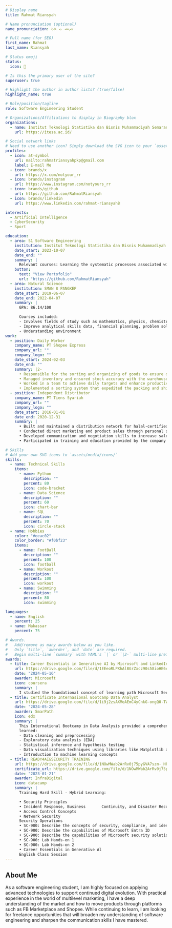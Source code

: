 ```yaml
---
# Display name
title: Rahmat Riansyah

# Name pronunciation (optional)
name_pronunciation: ᨔᨗᨑᨗ ᨊ ᨄᨌᨙ

# Full name (for SEO)
first_name: Rahmat
last_name: Riansyah

# Status emoji
status:
  icon: 👾

# Is this the primary user of the site?
superuser: true

# Highlight the author in author lists? (true/false)
highlight_name: true

# Role/position/tagline
role: Software Engineering Student

# Organizations/Affiliations to display in Biography blox
organizations:
  - name: Institut Teknologi Statistika dan Bisnis Muhammadiyah Semarang
    url: https://itesa.ac.id/

# Social network links
# Need to use another icon? Simply download the SVG icon to your `assets/media/icons/` folder.
profiles:
  - icon: at-symbol
    url: mailto:rahmatriansyahpkp@gmail.com
    label: E-mail Me
  - icon: brands/x
    url: https://x.com/notyour_rr
  - icon: brands/instagram
    url: https://www.instagram.com/notyours_rr
  - icon: brands/github
    url: https://github.com/RahmatRiansyah
  - icon: brands/linkedin
    url: https://www.linkedin.com/rahmat-riansyah8

interests:
  - Artificial Intelligence
  - CyberSecurity
  - Sport

education:
  - area: S1 Software Engineering
    institution: Institut Teknologi Statistika dan Bisnis Muhammadiyah Semarang
    date_start: 2023-10-07
    date_end: ""
    summary: |
      Relevant courses: Learning the systematic processes associated with project design, programming languages, development, testing, maintenance, and software management. Able to maintain high GPAs at both of his studies with many involvements in organizations.
    button:
      text: "View Portofolio"
      url: "https://github.com/RahmatRiansyah"
  - area: Natural Science
    institution: SMAN 8 PANGKEP
    date_start: 2019-06-07
    date_end: 2022-04-07
    summary: |
      GPA: 86.14/100

      Courses included:
      - Involves fields of study such as mathematics, physics, chemistry, and biology. 
      - Improve analytical skills data, financial planning, problem solving, scientific research, product development.
      - Understanding environment
work:
  - position: Daily Worker
    company_name: PT Shopee Express
    company_url: ""
    company_logo: ""
    date_start: 2024-02-03
    date_end: ""
    summary: |2-
      • Responsible for the sorting and organizing of goods to ensure delivery efficiency. 
      • Managed inventory and ensured stock accuracy with the warehouse management system. 
      • Worked in a team to achieve daily targets and enhance productivity. 
      • Implemented a sorting system that expedited the packing and shipping process
  - position: Independent Distributor
    company_name: PT Tiens Syariah
    company_url: ""
    company_logo: ""
    date_start: 2016-01-01
    date_end: 2020-12-31
    summary: |
      • Built and maintained a distribution network for halal-certified health products.  
      • Conducted direct marketing and product sales through personal selling strategies in accordance with Sharia principles. 
      • Developed communication and negotiation skills to increase sales and expand the network. 
      • Participated in training and education provided by the company to enhance product knowledge and marketing skills.

# Skills
# Add your own SVG icons to `assets/media/icons/`
skills:
  - name: Technical Skills
    items:
      - name: Python
        description: ""
        percent: 80
        icon: code-bracket
      - name: Data Science
        description: ""
        percent: 60
        icon: chart-bar
      - name: SQL
        description: ""
        percent: 70
        icon: circle-stack
  - name: Hobbies
    color: "#eeac02"
    color_border: "#f0bf23"
    items:
      - name: FootBall
        description: ""
        percent: 100
        icon: football
      - name: Workout
        description: ""
        percent: 100
        icon: workout
      - name: Swimming
        description: ""
        percent: 80
        icon: swimming

languages:
  - name: English
    percent: 25
  - name: Makassar
    percent: 75

# Awards.
#   Add/remove as many awards below as you like.
#   Only `title`, `awarder`, and `date` are required.
#   Begin multi-line `summary` with YAML's `|` or `|2-` multi-line prefix and indent 2 spaces below.
awards:
  - title: Career Essentials in Generative AI by Microsoft and LinkedIn
    url: https://drive.google.com/file/d/1EEeoRLPXhAlBGrZxcz90s58ioHE6c1y0/view?usp=sharing
    date: "2024-05-16"
    awarder: Microsoft
    icon: coursera
    summary: |
      I studied the foundational concept of learning path Microsoft Security, Compliance, and Identity Fundamentals: Describe the concepts of security, compliance, and identity
  - title: Certificate Internasional Bootcamp Data Analyst
    url: https://drive.google.com/file/d/1i9j2zsAXMeAEmC4yCnkG-ongQ0-TW580/view?usp=sharing
    date: "2024-05-28"
    awarder: SmarPath
    icon: edx
    summary: |
      This International Bootcamp in Data Analysis provided a comprehensive overview of data analysis techniques and tools. Throughout the course, I gained hands-on experience in data manipulation, statistical analysis, and data visualization using popular programming languages such as Python and R. 
      learned:
      - Data cleaning and preprocessing
      - Exploratory data analysis (EDA)
      - Statistical inference and hypothesis testing
      - Data visualization techniques using libraries like Matplotlib and Seaborn
      - Introduction to machine learning concepts
  - title: READY4AI&SECURITY TRAINING
    url: https://drive.google.com/file/d/1NOwMWab2ArRv0j75pyGVA7szm-_HP9ab/view?usp=drive_link
    certificate_url: https://drive.google.com/file/d/1NOwMWab2ArRv0j75pyGVA7szm-_HP9ab/view?usp=drive_link
    date: "2023-01-21"
    awarder: InfraDigital
    icon: datacamp
    summary: |
      Training Hard Skill - Hybrid Learning:

      • Security Principles
      • Incident Response, Business       Continuity, and Disaster Recovery Concepts
      • Access Control Concepts
      • Network Security
      Security Operations
      • SC-900: Describe the concepts of security, compliance, and identity
      • SC-900: Describe the capabilities of Microsoft Entra ID   
      • SC-900: Describe the capabilities of Microsoft security solutions SC-900: Describe the capabilities of Microsoft compliance solutions
      • SC-900: Lab Hands-on 1
      • SC-900: Lab Hands-on 2
      • Career Essentials in Generative Al
      English Class Session
---
```


## About Me

As a software engineering student, I am highly focused on applying advanced technologies to support continued digital evolution. With practical experience in the world of multilevel marketing, I have a deep understanding of the market and how to move products through platforms such as FB Marketplace and Shopee. While continuing to learn, I am looking for freelance opportunities that will broaden my understanding of software engineering and sharpen the communication skills I have mastered.
